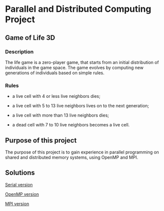 # Parallel and Distributed Computing Project

## Game of Life 3D

### Description

The life game is a zero-player game, that starts from an initial distribution of individuals in the game space. The game evolves by computing new generations of individuals based on simple rules.

### Rules

- a live cell with 4 or less live neighbors dies;

- a live cell with 5 to 13 live neighbors lives on to the next generation;

- a live cell with more than 13 live neighbors dies;

- a dead cell with 7 to 10 live neighbors becomes a live cell.

## Purpose of this project

The purpose of this project is to gain experience in parallel programming on shared and distributed memory systems, using OpenMP and MPI.

## Solutions

[Serial version](./serial/)

[OpenMP version](./omp/)

[MPI version](./mpi/)
